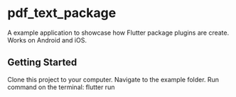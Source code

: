 # pdf_text_package

A example application to showcase how Flutter package plugins are create. Works on Android and iOS.

## Getting Started

Clone this project to your computer.
Navigate to the example folder.
Run command on the terminal: flutter run
